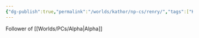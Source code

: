 ```yaml
---
{"dg-publish":true,"permalink":"/worlds/kathor/np-cs/renry/","tags":["Kathor"]}
---
```


Follower of [[Worlds/PCs/Alpha\|Alpha]]
